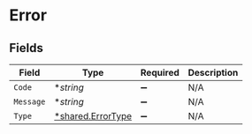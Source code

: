 # Error


## Fields

| Field                                                        | Type                                                         | Required                                                     | Description                                                  |
| ------------------------------------------------------------ | ------------------------------------------------------------ | ------------------------------------------------------------ | ------------------------------------------------------------ |
| `Code`                                                       | **string*                                                    | :heavy_minus_sign:                                           | N/A                                                          |
| `Message`                                                    | **string*                                                    | :heavy_minus_sign:                                           | N/A                                                          |
| `Type`                                                       | [*shared.ErrorType](../../../pkg/models/shared/errortype.md) | :heavy_minus_sign:                                           | N/A                                                          |
